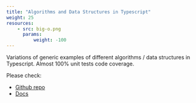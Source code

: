 ```yaml
---
title: "Algorithms and Data Structures in Typescript"
weight: 25
resources:
    - src: big-o.png
      params:
          weight: -100
---
```


Variations of generic examples of different algorithms / data structures in Typescript.
Almost 100% unit tests code coverage.

Please check:

* [Github repo](//github.com/Pencroff/ts-algorithms)
* [Docs](//ts-algorithms.pencroff.com)
